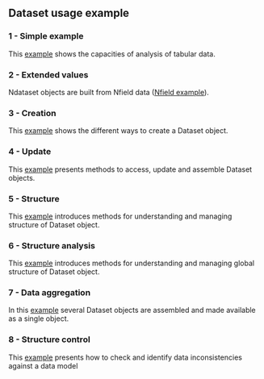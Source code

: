 ## Dataset usage example

### 1 - Simple example

This [example](http://nbviewer.org/github/loco-philippe/tab-dataset/blob/main/example/Dataset/Dataset_simple.ipynb) shows the capacities of analysis of tabular data.

### 2 - Extended values

Ndataset objects are built from Nfield data ([Nfield example](http://nbviewer.org/github/loco-philippe/tab-dataset/blob/main/example/Field/field_value.ipynb)).

### 3 - Creation

This [example](http://nbviewer.org/github/loco-philippe/tab-dataset/blob/main/example/Dataset/Dataset_creation.ipynb) shows the different ways to create a Dataset object.

### 4 - Update

This [example](http://nbviewer.org/github/loco-philippe/tab-dataset/blob/main/example/Dataset/Dataset_update.ipynb) presents methods to access, update and assemble Dataset objects.

### 5 - Structure

This [example](http://nbviewer.org/github/loco-philippe/tab-dataset/blob/main/example/Dataset/Dataset_structure.ipynb) introduces methods for understanding and managing structure of Dataset object.

### 6 - Structure analysis

This [example](http://nbviewer.org/github/loco-philippe/tab-dataset/blob/main/example/Dataset/Dataset_structure-analysis.ipynb) introduces methods for understanding and managing global structure of Dataset object.

### 7 - Data aggregation

In this [example](http://nbviewer.org/github/loco-philippe/tab-dataset/blob/main/example/Dataset/Dataset_aggregation.ipynb) several Dataset objects are assembled and made available as a single object.

### 8 - Structure control

This [example](http://nbviewer.org/github/loco-philippe/tab-dataset/blob/main/example/Dataset/example_IRVE.ipynb) presents how to check and identify data inconsistencies against a data model

